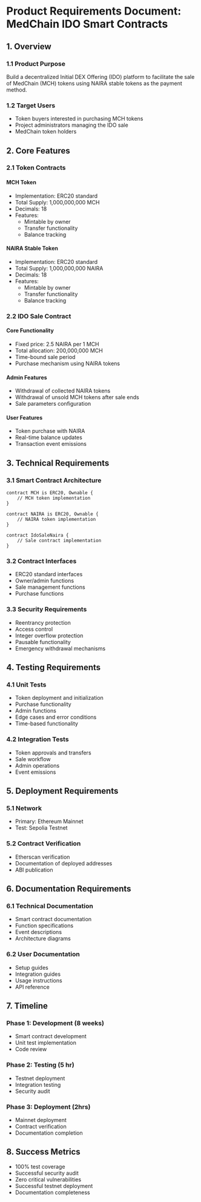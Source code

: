 # Product Requirements Document: MedChain IDO Smart Contracts

## 1. Overview
### 1.1 Product Purpose
Build a decentralized Initial DEX Offering (IDO) platform to facilitate the sale of MedChain (MCH) tokens using NAIRA stable tokens as the payment method.

### 1.2 Target Users
- Token buyers interested in purchasing MCH tokens
- Project administrators managing the IDO sale
- MedChain token holders

## 2. Core Features

### 2.1 Token Contracts
#### MCH Token
- Implementation: ERC20 standard
- Total Supply: 1,000,000,000 MCH
- Decimals: 18
- Features:
  - Mintable by owner
  - Transfer functionality
  - Balance tracking

#### NAIRA Stable Token
- Implementation: ERC20 standard
- Total Supply: 1,000,000,000 NAIRA
- Decimals: 18
- Features:
  - Mintable by owner
  - Transfer functionality
  - Balance tracking

### 2.2 IDO Sale Contract
#### Core Functionality
- Fixed price: 2.5 NAIRA per 1 MCH
- Total allocation: 200,000,000 MCH
- Time-bound sale period
- Purchase mechanism using NAIRA tokens

#### Admin Features
- Withdrawal of collected NAIRA tokens
- Withdrawal of unsold MCH tokens after sale ends
- Sale parameters configuration

#### User Features
- Token purchase with NAIRA
- Real-time balance updates
- Transaction event emissions

## 3. Technical Requirements

### 3.1 Smart Contract Architecture
```solidity
contract MCH is ERC20, Ownable {
    // MCH token implementation
}

contract NAIRA is ERC20, Ownable {
    // NAIRA token implementation
}

contract IdoSaleNaira {
    // Sale contract implementation
}
```

### 3.2 Contract Interfaces
- ERC20 standard interfaces
- Owner/admin functions
- Sale management functions
- Purchase functions

### 3.3 Security Requirements
- Reentrancy protection
- Access control
- Integer overflow protection
- Pausable functionality
- Emergency withdrawal mechanisms

## 4. Testing Requirements

### 4.1 Unit Tests
- Token deployment and initialization
- Purchase functionality
- Admin functions
- Edge cases and error conditions
- Time-based functionality

### 4.2 Integration Tests
- Token approvals and transfers
- Sale workflow
- Admin operations
- Event emissions

## 5. Deployment Requirements

### 5.1 Network
- Primary: Ethereum Mainnet
- Test: Sepolia Testnet

### 5.2 Contract Verification
- Etherscan verification
- Documentation of deployed addresses
- ABI publication

## 6. Documentation Requirements

### 6.1 Technical Documentation
- Smart contract documentation
- Function specifications
- Event descriptions
- Architecture diagrams

### 6.2 User Documentation
- Setup guides
- Integration guides
- Usage instructions
- API reference

## 7. Timeline

### Phase 1: Development (8 weeks)
- Smart contract development
- Unit test implementation
- Code review

### Phase 2: Testing (5 hr)
- Testnet deployment
- Integration testing
- Security audit

### Phase 3: Deployment (2hrs)
- Mainnet deployment
- Contract verification
- Documentation completion

## 8. Success Metrics
- 100% test coverage
- Successful security audit
- Zero critical vulnerabilities
- Successful testnet deployment
- Documentation completeness